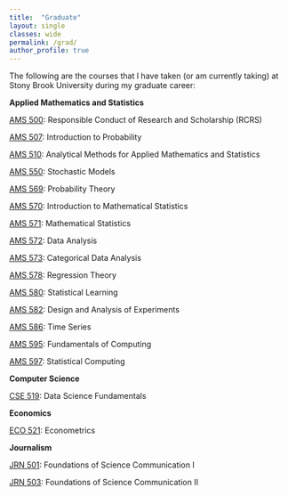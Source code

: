 ```yaml
---
title:  "Graduate"
layout: single
classes: wide
permalink: /grad/
author_profile: true
---
```


The following are the courses that I have taken (or am currently taking) at Stony Brook University during my graduate career:

**Applied Mathematics and Statistics**

[AMS 500](/grad/ams500/): Responsible Conduct of Research and Scholarship (RCRS)

[AMS 507](/grad/ams507/): Introduction to Probability

[AMS 510](/grad/ams510/): Analytical Methods for Applied Mathematics and Statistics

[AMS 550](/grad/ams550/): Stochastic Models

[AMS 569](/grad/ams569/): Probability Theory

[AMS 570](/grad/ams570/): Introduction to Mathematical Statistics

[AMS 571](/grad/ams571/): Mathematical Statistics

[AMS 572](/grad/ams572/): Data Analysis

[AMS 573](/grad/ams573/): Categorical Data Analysis

[AMS 578](/grad/ams578/): Regression Theory

[AMS 580](/grad/ams580/): Statistical Learning

[AMS 582](/grad/ams582/): Design and Analysis of Experiments

[AMS 586](/grad/ams586/): Time Series

[AMS 595](/grad/ams595/): Fundamentals of Computing

[AMS 597](/grad/ams597/): Statistical Computing

**Computer Science**

[CSE 519](/grad/cse519/): Data Science Fundamentals

**Economics**

[ECO 521](/grad/eco521/): Econometrics

**Journalism**

[JRN 501](/grad/jrn501/): Foundations of Science Communication I

[JRN 503](/grad/jrn503/): Foundations of Science Communication II
